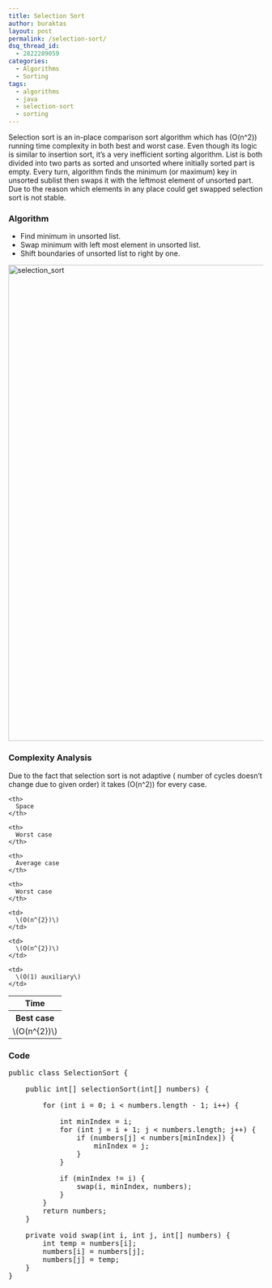 ```yaml
---
title: Selection Sort
author: buraktas
layout: post
permalink: /selection-sort/
dsq_thread_id:
  - 2822289059
categories:
  - Algorithms
  - Sorting
tags:
  - algorithms
  - java
  - selection-sort
  - sorting
---
```

Selection sort is an in-place comparison sort algorithm which has \(O(n^2)\) running time complexity in both best and worst case. Even though its logic is similar to insertion sort, it&#8217;s a very inefficient sorting algorithm. List is both divided into two parts as sorted and unsorted where initially sorted part is empty. Every turn, algorithm finds the minimum (or maximum) key in unsorted sublist then swaps it with the leftmost element of unsorted part. Due to the reason which elements in any place could get swapped selection sort is not stable.

### Algorithm 

<div class="bullet list">
  <ul>
    <li>
      Find minimum in unsorted list.
    </li>
    <li>
      Swap minimum with left most element in unsorted list.
    </li>
    <li>
      Shift boundaries of unsorted list to right by one.
    </li>
  </ul>
</div>

[<img src="http://www.buraktas.com/wp-content/uploads/2014/07/selection_sort.png" alt="selection_sort" width="1233" height="938" class="aligncenter size-full wp-image-445" />][1]

### Complexity Analysis 

Due to the fact that selection sort is not adaptive ( number of cycles doesn&#8217;t change due to given order) it takes \(O(n^2)\) for every case.

<table class="TFtable">
  <tr>
    <th colspan="3">
      Time
    </th>
    
    <th>
      Space
    </th>
  </tr>
  
  <tr>
    <th>
      Best case
    </th>
    
    <th>
      Worst case
    </th>
    
    <th>
      Average case
    </th>
    
    <th>
      Worst case
    </th>
  </tr>
  
  <tr>
    <td>
      \(O(n^{2})\)
    </td>
    
    <td>
      \(O(n^{2})\)
    </td>
    
    <td>
      \(O(n^{2})\)
    </td>
    
    <td>
      \(O(1) auxiliary\)
    </td>
  </tr>
</table>

### Code 

<pre class="lang:java decode:true " >public class SelectionSort {

    public int[] selectionSort(int[] numbers) {

        for (int i = 0; i &lt; numbers.length - 1; i++) {

            int minIndex = i;
            for (int j = i + 1; j &lt; numbers.length; j++) {
                if (numbers[j] &lt; numbers[minIndex]) {
                    minIndex = j;
                }
            }

            if (minIndex != i) {
                swap(i, minIndex, numbers);
            }
        }
        return numbers;
    }

    private void swap(int i, int j, int[] numbers) {
        int temp = numbers[i];
        numbers[i] = numbers[j];
        numbers[j] = temp;
    }
}</pre>

 [1]: http://www.buraktas.com/wp-content/uploads/2014/07/selection_sort.png